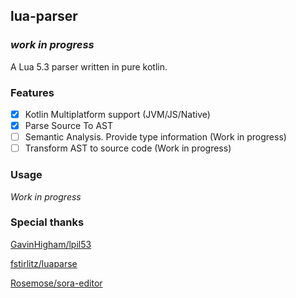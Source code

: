 ## lua-parser

### _work in progress_

A Lua 5.3 parser written in pure kotlin.

### Features

- [X] Kotlin Multiplatform support (JVM/JS/Native)
- [x] Parse Source To AST
- [ ] Semantic Analysis. Provide type information (Work in progress)
- [ ] Transform AST to source code (Work in progress)

### Usage

_Work in progress_

### Special thanks

[GavinHigham/lpil53](https://github.com/GavinHigham/lpil53)

[fstirlitz/luaparse](https://github.com/fstirlitz/luaparse)

[Rosemose/sora-editor](https://github.com/Rosemoe/sora-editor/blob/main/language-java/src/main/java/io/github/rosemoe/sora/langs/java/JavaTextTokenizer.java)